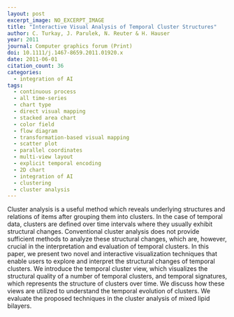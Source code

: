 ```yaml
---
layout: post
excerpt_image: NO_EXCERPT_IMAGE
title: "Interactive Visual Analysis of Temporal Cluster Structures"
author: C. Turkay, J. Parulek, N. Reuter & H. Hauser
year: 2011
journal: Computer graphics forum (Print)
doi: 10.1111/j.1467-8659.2011.01920.x
date: 2011-06-01
citation_count: 36
categories:
  - integration of AI
tags:
  - continuous process
  - all time-series
  - chart type
  - direct visual mapping
  - stacked area chart
  - color field
  - flow diagram
  - transformation-based visual mapping
  - scatter plot
  - parallel coordinates
  - multi-view layout
  - explicit temporal encoding
  - 2D chart
  - integration of AI
  - clustering
  - cluster analysis
---
```

Cluster analysis is a useful method which reveals underlying structures and relations of items after grouping them into clusters. In the case of temporal data, clusters are defined over time intervals where they usually exhibit structural changes. Conventional cluster analysis does not provide sufficient methods to analyze these structural changes, which are, however, crucial in the interpretation and evaluation of temporal clusters. In this paper, we present two novel and interactive visualization techniques that enable users to explore and interpret the structural changes of temporal clusters. We introduce the temporal cluster view, which visualizes the structural quality of a number of temporal clusters, and temporal signatures, which represents the structure of clusters over time. We discuss how these views are utilized to understand the temporal evolution of clusters. We evaluate the proposed techniques in the cluster analysis of mixed lipid bilayers.
